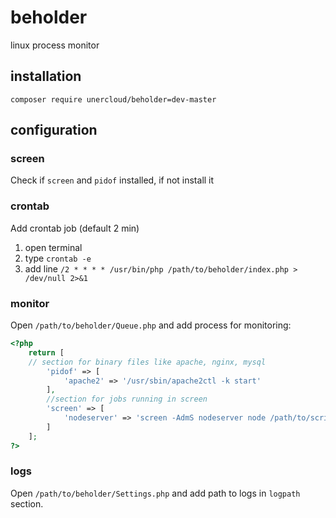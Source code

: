 # beholder
linux process monitor

## installation
`composer require unercloud/beholder=dev-master`

## configuration

### screen
Check if `screen` and `pidof` installed, if not install it

### crontab
Add crontab job (default 2 min)  
1) open terminal  
2) type `crontab -e`  
3) add line `/2 * * * * /usr/bin/php /path/to/beholder/index.php > /dev/null 2>&1`  

### monitor
Open `/path/to/beholder/Queue.php` and add process for monitoring:

```PHP
<?php
    return [
	// section for binary files like apache, nginx, mysql
		'pidof' => [ 
			'apache2' => '/usr/sbin/apache2ctl -k start'		
		],
		//section for jobs running in screen
		'screen' => [
			'nodeserver' => 'screen -AdmS nodeserver node /path/to/script.js'
		]
	];
?>
```

### logs
Open `/path/to/beholder/Settings.php` and add path to logs in `logpath` section.
